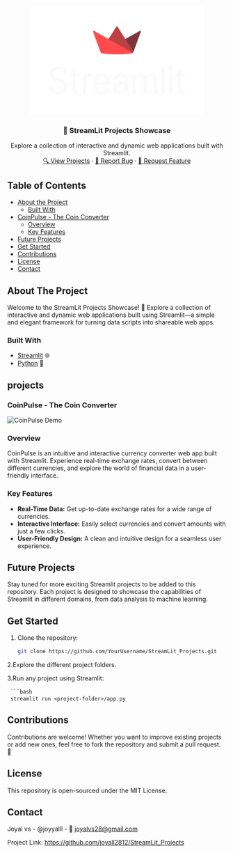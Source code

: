 <!-- PROJECT LOGO -->
<br />
<p align="center">
  <a href="https://github.com/joyall2812/StreamLit_Projects">
    <img src="images/streamlit-logo-primary-colormark-lighttext.png" alt="StreamLit Projects Logo" width="400" height="250">
  </a>

  <h3 align="center">🚀 StreamLit Projects Showcase</h3>

  <p align="center">
    Explore a collection of interactive and dynamic web applications built with Streamlit.
    <br />
    <a href="#projects">🔍 View Projects</a>
    ·
    <a href="https://github.com/joyall2812/StreamLit_Projects/issues">🐞 Report Bug</a>
    ·
    <a href="https://github.com/joyall2812/StreamLit_Projects/issues">🚀 Request Feature</a>
  </p>
</p>

<!-- TABLE OF CONTENTS -->
## Table of Contents

* [About the Project](#about-the-project)
  * [Built With](#built-with)
* [CoinPulse - The Coin Converter](#coinpulse---the-coin-converter)
  * [Overview](#overview)
  * [Key Features](#key-features)
* [Future Projects](#future-projects)
* [Get Started](#get-started)
* [Contributions](#contributions)
* [License](#license)
* [Contact](#contact)

<!-- ABOUT THE PROJECT -->
## About The Project

Welcome to the StreamLit Projects Showcase! 🚀 Explore a collection of interactive and dynamic web applications built using Streamlit—a simple and elegant framework for turning data scripts into shareable web apps.

### Built With

* [Streamlit](https://streamlit.io/) 🌐
* [Python](https://www.python.org/) 🐍

## projects

<!-- COINPULSE - THE COIN CONVERTER -->
### CoinPulse - The Coin Converter

![CoinPulse Demo](coin-converter/coinpulse_demo.gif)

### Overview
CoinPulse is an intuitive and interactive currency converter web app built with Streamlit. Experience real-time exchange rates, convert between different currencies, and explore the world of financial data in a user-friendly interface.

### Key Features
- **Real-Time Data:** Get up-to-date exchange rates for a wide range of currencies.
- **Interactive Interface:** Easily select currencies and convert amounts with just a few clicks.
- **User-Friendly Design:** A clean and intuitive design for a seamless user experience.
<!-- FUTURE PROJECTS -->
## Future Projects
Stay tuned for more exciting Streamlit projects to be added to this repository. Each project is designed to showcase the capabilities of Streamlit in different domains, from data analysis to machine learning.

<!-- GET STARTED -->
## Get Started

1. Clone the repository:

   ```bash
   git clone https://github.com/YourUsername/StreamLit_Projects.git

2.Explore the different project folders.

3.Run any project using Streamlit:

     ```bash
     streamlit run <project-folder>/app.py


<!-- CONTRIBUTIONS -->
## Contributions
Contributions are welcome! Whether you want to improve existing projects or add new ones, feel free to fork the repository and submit a pull request. 🌟

<!-- LICENSE -->
## License
This repository is open-sourced under the MIT License.

<!-- CONTACT -->
## Contact
Joyal vs - @joyyalll - 📧 joyalvs28@gmail.com

Project Link: https://github.com/joyall2812/StreamLit_Projects
